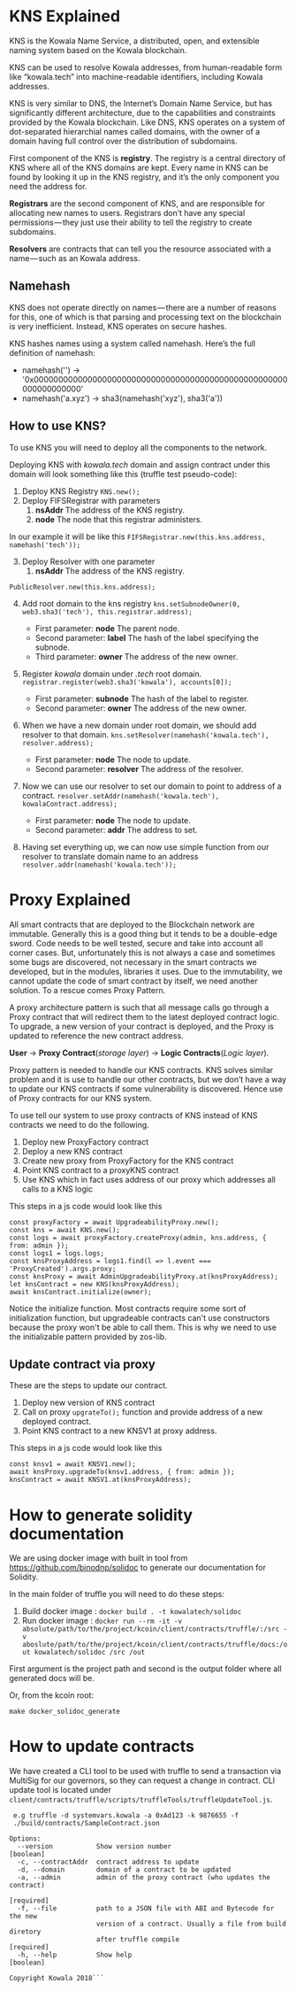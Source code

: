 # KNS Explained
KNS is the Kowala Name Service, a distributed, open, and extensible naming system based on the Kowala blockchain.

KNS can be used to resolve Kowala addresses, from human-readable form like “kowala.tech” into machine-readable identifiers, including Kowala addresses.

KNS is very similar to DNS, the Internet’s Domain Name Service, but has significantly different architecture, due to the capabilities and constraints provided by the Kowala blockchain. Like DNS, KNS operates on a system of dot-separated hierarchial names called domains, with the owner of a domain having full control over the distribution of subdomains.

First component of the KNS is **registry**. The registry is a central directory of KNS where all of the KNS domains are kept.
Every name in KNS can be found by looking it up in the KNS registry, and it’s the only component you need the address for.

**Registrars** are the second component of KNS, and are responsible for allocating new names to users. Registrars don’t have any special permissions — they just use their ability to tell the registry to create subdomains.

**Resolvers** are contracts that can tell you the resource associated with a name — such as an Kowala address.


## Namehash
KNS does not operate directly on names — there are a number of reasons for this, one of which is that parsing and processing text on the blockchain is very inefficient. Instead, KNS operates on secure hashes.

KNS hashes names using a system called namehash. Here’s the full definition of namehash:
* namehash('') -> '0x0000000000000000000000000000000000000000000000000000000000000000'
* namehash('a.xyz') -> sha3(namehash('xyz'), sha3('a'))


## How to use KNS?
To use KNS you will need to deploy all the components to the network.

Deploying KNS with *kowala.tech* domain and assign contract under this domain will look something like this (truffle test pseudo-code):
1. Deploy KNS Registry
	`KNS.new();`
2. Deploy FIFSRegistrar with parameters 
	1. **nsAddr** The address of the KNS registry.
	2. **node** The node that this registrar administers.

In our example it will be like this
`FIFSRegistrar.new(this.kns.address, namehash('tech'));`

3. Deploy Resolver with one parameter
	1. **nsAddr** The address of the KNS registry.

`PublicResolver.new(this.kns.address);`

4. Add root domain to the kns registry
	`kns.setSubnodeOwner(0, web3.sha3('tech'), this.registrar.address);`
    * First parameter: **node** The parent node.
    * Second parameter: **label** The hash of the label specifying the subnode.
    * Third parameter: **owner** The address of the new owner.

5. Register *kowala* domain under *.tech* root domain.
	`registrar.register(web3.sha3('kowala'), accounts[0]);`
    * First parameter: **subnode** The hash of the label to register.
    * Second parameter: **owner** The address of the new owner.

6. When we have a new domain under root domain, we should add resolver to that domain.
	`kns.setResolver(namehash('kowala.tech'), resolver.address);`
	* First parameter: **node** The node to update.
	* Second parameter: **resolver** The address of the resolver.
7. Now we can use our resolver to set our domain to point to address of a contract.
	`resolver.setAddr(namehash('kowala.tech'), kowalaContract.address);`
	* First parameter: **node** The node to update.
	* Second parameter: **addr** The address to set.

8. Having set everything up, we can now use simple function from our resolver to translate domain name to an address
	`resolver.addr(namehash('kowala.tech'));`


# Proxy Explained
All smart contracts that are deployed to the Blockchain network are immutable. Generally this is a good thing but it tends to be a double-edge sword. Code needs to be well tested, secure and take into account all corner cases. But, unfortunately this is not always a case and sometimes some bugs are discovered, not necessary in the smart contracts we developed, but in the modules, libraries it uses. Due to the immutability, we cannot update the code of smart contract by itself, we need another solution. To a rescue comes Proxy Pattern.

A proxy architecture pattern is such that all message calls go through a Proxy contract that will redirect them to the latest deployed contract logic. To upgrade, a new version of your contract is deployed, and the Proxy is updated to reference the new contract address.

**User** -> **Proxy Contract**(*storage layer*) -> **Logic Contracts**(*Logic layer*).

Proxy pattern is needed to handle our KNS contracts. KNS solves similar problem and it is use to handle our other contracts, but we don’t have a way to update our KNS contracts if some vulnerability is discovered. Hence use of Proxy contracts for our KNS system.

To use tell our system to use proxy contracts of KNS instead of KNS contracts we need to do the following.

1. Deploy new ProxyFactory contract
2. Deploy a new KNS contract
3. Create new proxy from ProxyFactory for the KNS contract
4. Point KNS contract to a proxyKNS contract
5. Use KNS which in fact uses address of our proxy which addresses all calls to a KNS logic

This steps in a js code would look like this
```
const proxyFactory = await UpgradeabilityProxy.new();  
const kns = await KNS.new();
const logs = await proxyFactory.createProxy(admin, kns.address, { from: admin });
const logs1 = logs.logs;
const knsProxyAddress = logs1.find(l => l.event === 'ProxyCreated').args.proxy;
const knsProxy = await AdminUpgradeabilityProxy.at(knsProxyAddress);
let knsContract = new KNS(knsProxyAddress);
await knsContract.initialize(owner);
```

Notice the initialize function. Most contracts require some sort of initialization function, but upgradeable contracts can't use constructors because the proxy won't be able to call them. This is why we need to use the initializable pattern provided by zos-lib.

## Update contract via proxy
These are the steps to update our contract.

1. Deploy new version of KNS contract
2. Call on proxy `upgrateTo();` function and provide address of a new deployed contract.
3. Point KNS contract to a new KNSV1 at proxy address.

This steps in a js code would look like this

```
const knsv1 = await KNSV1.new();
await knsProxy.upgradeTo(knsv1.address, { from: admin });
knsContract = await KNSV1.at(knsProxyAddress);
```

# How to generate solidity documentation
We are using docker image with built in tool from https://github.com/binodnp/solidoc to generate our documentation for Solidity.

In the main folder of truffle you will need to do these steps:

1. Build docker image : `docker build . -t kowalatech/solidoc`
2. Run docker image : `docker run --rm -it -v absolute/path/to/the/project/kcoin/client/contracts/truffle/:/src -v aboslute/path/to/the/project/kcoin/client/contracts/truffle/docs:/out kowalatech/solidoc /src /out`

First argument is the project path and second is the output folder where all generated docs will be.

Or, from the kcoin root:

```
make docker_solidoc_generate
```

# How to update contracts
We have created a CLI tool to be used with truffle to send a transaction via MultiSig for our governors, so they can request a change in contract. CLI update tool is located under `client/contracts/truffle/scripts/truffleTools/truffleUpdateTool.js`.

```Usage: truffle exec --network networkName option contractAddr option domain option admin option file
 e.g truffle -d systemvars.kowala -a 0xAd123 -k 9876655 -f
 ./build/contracts/SampleContract.json

Options:
  --version           Show version number                              [boolean]
  -c, --contractAddr  contract address to update
  -d, --domain        domain of a contract to be updated
  -a, --admin         admin of the proxy contract (who updates the contract)
                                                                      [required]
  -f, --file          path to a JSON file with ABI and Bytecode for the new
                      version of a contract. Usually a file from build diretory
                      after truffle compile                           [required]
  -h, --help          Show help                                        [boolean]

Copyright Kowala 2018```


